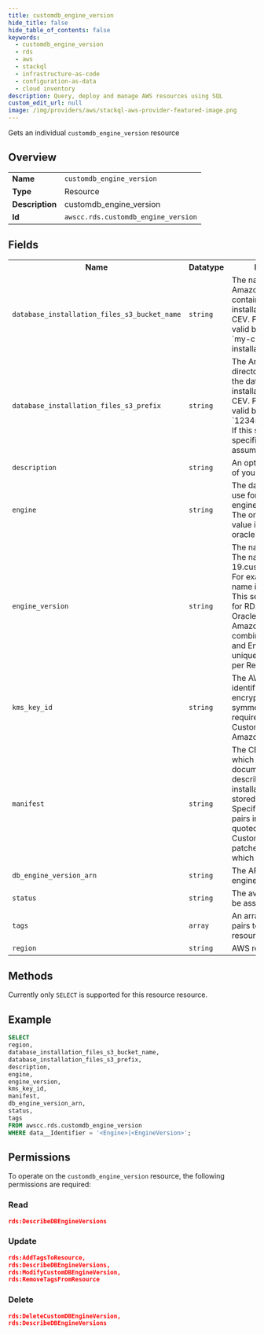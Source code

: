 ```yaml
---
title: customdb_engine_version
hide_title: false
hide_table_of_contents: false
keywords:
  - customdb_engine_version
  - rds
  - aws
  - stackql
  - infrastructure-as-code
  - configuration-as-data
  - cloud inventory
description: Query, deploy and manage AWS resources using SQL
custom_edit_url: null
image: /img/providers/aws/stackql-aws-provider-featured-image.png
---
```

Gets an individual <code>customdb_engine_version</code> resource

## Overview
<table><tbody>
<tr><td><b>Name</b></td><td><code>customdb_engine_version</code></td></tr>
<tr><td><b>Type</b></td><td>Resource</td></tr>
<tr><td><b>Description</b></td><td>customdb_engine_version</td></tr>
<tr><td><b>Id</b></td><td><code>awscc.rds.customdb_engine_version</code></td></tr>
</tbody></table>

## Fields
<table><tbody>
<tr><th>Name</th><th>Datatype</th><th>Description</th></tr>
<tr><td><code>database_installation_files_s3_bucket_name</code></td><td><code>string</code></td><td>The name of an Amazon S3 bucket that contains database installation files for your CEV. For example, a valid bucket name is `my-custom-installation-files`.</td></tr>
<tr><td><code>database_installation_files_s3_prefix</code></td><td><code>string</code></td><td>The Amazon S3 directory that contains the database installation files for your CEV. For example, a valid bucket name is `123456789012&#x2F;cev1`. If this setting isn't specified, no prefix is assumed.</td></tr>
<tr><td><code>description</code></td><td><code>string</code></td><td>An optional description of your CEV.</td></tr>
<tr><td><code>engine</code></td><td><code>string</code></td><td>The database engine to use for your custom engine version (CEV). The only supported value is `custom-oracle-ee`.</td></tr>
<tr><td><code>engine_version</code></td><td><code>string</code></td><td>The name of your CEV. The name format is 19.customized_string . For example, a valid name is 19.my_cev1. This setting is required for RDS Custom for Oracle, but optional for Amazon RDS. The combination of Engine and EngineVersion is unique per customer per Region.</td></tr>
<tr><td><code>kms_key_id</code></td><td><code>string</code></td><td>The AWS KMS key identifier for an encrypted CEV. A symmetric KMS key is required for RDS Custom, but optional for Amazon RDS.</td></tr>
<tr><td><code>manifest</code></td><td><code>string</code></td><td>The CEV manifest, which is a JSON document that describes the installation .zip files stored in Amazon S3. Specify the name&#x2F;value pairs in a file or a quoted string. RDS Custom applies the patches in the order in which they are listed.</td></tr>
<tr><td><code>db_engine_version_arn</code></td><td><code>string</code></td><td>The ARN of the custom engine version.</td></tr>
<tr><td><code>status</code></td><td><code>string</code></td><td>The availability status to be assigned to the CEV.</td></tr>
<tr><td><code>tags</code></td><td><code>array</code></td><td>An array of key-value pairs to apply to this resource.</td></tr>
<tr><td><code>region</code></td><td><code>string</code></td><td>AWS region.</td></tr>

</tbody></table>

## Methods
Currently only <code>SELECT</code> is supported for this resource resource.

## Example
```sql
SELECT
region,
database_installation_files_s3_bucket_name,
database_installation_files_s3_prefix,
description,
engine,
engine_version,
kms_key_id,
manifest,
db_engine_version_arn,
status,
tags
FROM awscc.rds.customdb_engine_version
WHERE data__Identifier = '<Engine>|<EngineVersion>';
```

## Permissions

To operate on the <code>customdb_engine_version</code> resource, the following permissions are required:

### Read
```json
rds:DescribeDBEngineVersions
```

### Update
```json
rds:AddTagsToResource,
rds:DescribeDBEngineVersions,
rds:ModifyCustomDBEngineVersion,
rds:RemoveTagsFromResource
```

### Delete
```json
rds:DeleteCustomDBEngineVersion,
rds:DescribeDBEngineVersions
```

